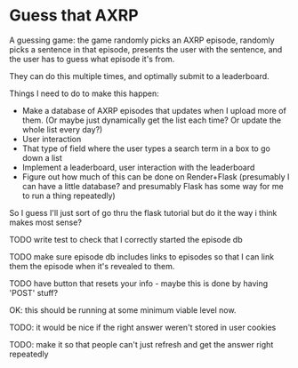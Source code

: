 # Guess that AXRP

A guessing game: the game randomly picks an AXRP episode, randomly picks a sentence in that episode, presents the user with the sentence, and the user has to guess what episode it's from.

They can do this multiple times, and optimally submit to a leaderboard.

Things I need to do to make this happen:
- Make a database of AXRP episodes that updates when I upload more of them. (Or maybe just dynamically get the list each time? Or update the whole list every day?)
- User interaction
- That type of field where the user types a search term in a box to go down a list
- Implement a leaderboard, user interaction with the leaderboard
- Figure out how much of this can be done on Render+Flask (presumably I can have a little database? and presumably Flask has some way for me to run a thing repeatedly)

So I guess I'll just sort of go thru the flask tutorial but do it the way i think makes most sense?

TODO write test to check that I correctly started the episode db

TODO make sure episode db includes links to episodes so that I can link them the episode when it's revealed to them.

TODO have button that resets your info - maybe this is done by having 'POST' stuff?

OK: this should be running at some minimum viable level now.

TODO: it would be nice if the right answer weren't stored in user cookies

TODO: make it so that people can't just refresh and get the answer right repeatedly
